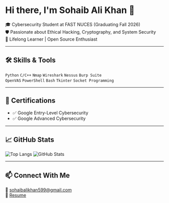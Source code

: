 # Hi there, I'm Sohaib Ali Khan 👋

🎓 Cybersecurity Student at FAST NUCES (Graduating Fall 2026)  
🛡️ Passionate about Ethical Hacking, Cryptography, and System Security  
🧠 Lifelong Learner | Open Source Enthusiast  

---

## 🛠️ Skills & Tools
`Python` `C/C++` `Nmap` `Wireshark` `Nessus` `Burp Suite`  
`OpenVAS` `PowerShell` `Bash` `Tkinter` `Socket Programming`


---

## 📜 Certifications
- ✅ Google Entry-Level Cybersecurity
- ✅ Google Advanced Cybersecurity

---

## 📈 GitHub Stats
![Top Langs](https://github-readme-stats.vercel.app/api/top-langs/?username=sohaibalikhan599&layout=compact&theme=tokyonight)
![GitHub Stats](https://github-readme-stats.vercel.app/api?username=sohaibalikhan599&show_icons=true&theme=tokyonight)

---

## 📫 Connect With Me
📧 sohaibalikhan599@gmail.com  
📁 [Resume](https://drive.google.com/your-resume-link)

